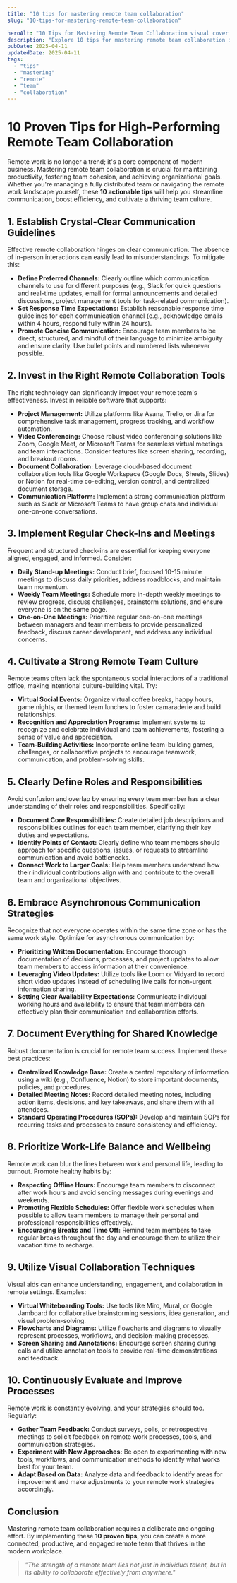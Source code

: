 ```yaml
---
title: "10 tips for mastering remote team collaboration"
slug: "10-tips-for-mastering-remote-team-collaboration"

heroAlt: "10 Tips for Mastering Remote Team Collaboration visual cover image"
description: "Explore 10 tips for mastering remote team collaboration in this detailed guide, offering insights, strategies, and practical tips to enhance your understanding and application of the topic."
pubDate: 2025-04-11
updatedDate: 2025-04-11
tags:
  - "tips"
  - "mastering"
  - "remote"
  - "team"
  - "collaboration"
---
```


# 10 Proven Tips for High-Performing Remote Team Collaboration

Remote work is no longer a trend; it's a core component of modern business. Mastering remote team collaboration is crucial for maintaining productivity, fostering team cohesion, and achieving organizational goals. Whether you're managing a fully distributed team or navigating the remote work landscape yourself, these **10 actionable tips** will help you streamline communication, boost efficiency, and cultivate a thriving team culture.

## 1. Establish Crystal-Clear Communication Guidelines

Effective remote collaboration hinges on clear communication. The absence of in-person interactions can easily lead to misunderstandings. To mitigate this:

- **Define Preferred Channels:** Clearly outline which communication channels to use for different purposes (e.g., Slack for quick questions and real-time updates, email for formal announcements and detailed discussions, project management tools for task-related communication).
- **Set Response Time Expectations:** Establish reasonable response time guidelines for each communication channel (e.g., acknowledge emails within 4 hours, respond fully within 24 hours).
- **Promote Concise Communication:** Encourage team members to be direct, structured, and mindful of their language to minimize ambiguity and ensure clarity. Use bullet points and numbered lists whenever possible.

## 2. Invest in the Right Remote Collaboration Tools

The right technology can significantly impact your remote team's effectiveness. Invest in reliable software that supports:

- **Project Management:** Utilize platforms like Asana, Trello, or Jira for comprehensive task management, progress tracking, and workflow automation.
- **Video Conferencing:** Choose robust video conferencing solutions like Zoom, Google Meet, or Microsoft Teams for seamless virtual meetings and team interactions. Consider features like screen sharing, recording, and breakout rooms.
- **Document Collaboration:** Leverage cloud-based document collaboration tools like Google Workspace (Google Docs, Sheets, Slides) or Notion for real-time co-editing, version control, and centralized document storage.
- **Communication Platform:** Implement a strong communication platform such as Slack or Microsoft Teams to have group chats and individual one-on-one conversations.

## 3. Implement Regular Check-Ins and Meetings

Frequent and structured check-ins are essential for keeping everyone aligned, engaged, and informed. Consider:

- **Daily Stand-up Meetings:** Conduct brief, focused 10-15 minute meetings to discuss daily priorities, address roadblocks, and maintain team momentum.
- **Weekly Team Meetings:** Schedule more in-depth weekly meetings to review progress, discuss challenges, brainstorm solutions, and ensure everyone is on the same page.
- **One-on-One Meetings:** Prioritize regular one-on-one meetings between managers and team members to provide personalized feedback, discuss career development, and address any individual concerns.

## 4. Cultivate a Strong Remote Team Culture

Remote teams often lack the spontaneous social interactions of a traditional office, making intentional culture-building vital. Try:

- **Virtual Social Events:** Organize virtual coffee breaks, happy hours, game nights, or themed team lunches to foster camaraderie and build relationships.
- **Recognition and Appreciation Programs:** Implement systems to recognize and celebrate individual and team achievements, fostering a sense of value and appreciation.
- **Team-Building Activities:** Incorporate online team-building games, challenges, or collaborative projects to encourage teamwork, communication, and problem-solving skills.

## 5. Clearly Define Roles and Responsibilities

Avoid confusion and overlap by ensuring every team member has a clear understanding of their roles and responsibilities. Specifically:

- **Document Core Responsibilities:** Create detailed job descriptions and responsibilities outlines for each team member, clarifying their key duties and expectations.
- **Identify Points of Contact:** Clearly define who team members should approach for specific questions, issues, or requests to streamline communication and avoid bottlenecks.
- **Connect Work to Larger Goals:** Help team members understand how their individual contributions align with and contribute to the overall team and organizational objectives.

## 6. Embrace Asynchronous Communication Strategies

Recognize that not everyone operates within the same time zone or has the same work style. Optimize for asynchronous communication by:

- **Prioritizing Written Documentation:** Encourage thorough documentation of decisions, processes, and project updates to allow team members to access information at their convenience.
- **Leveraging Video Updates:** Utilize tools like Loom or Vidyard to record short video updates instead of scheduling live calls for non-urgent information sharing.
- **Setting Clear Availability Expectations:** Communicate individual working hours and availability to ensure that team members can effectively plan their communication and collaboration efforts.

## 7. Document Everything for Shared Knowledge

Robust documentation is crucial for remote team success. Implement these best practices:

- **Centralized Knowledge Base:** Create a central repository of information using a wiki (e.g., Confluence, Notion) to store important documents, policies, and procedures.
- **Detailed Meeting Notes:** Record detailed meeting notes, including action items, decisions, and key takeaways, and share them with all attendees.
- **Standard Operating Procedures (SOPs):** Develop and maintain SOPs for recurring tasks and processes to ensure consistency and efficiency.

## 8. Prioritize Work-Life Balance and Wellbeing

Remote work can blur the lines between work and personal life, leading to burnout. Promote healthy habits by:

- **Respecting Offline Hours:** Encourage team members to disconnect after work hours and avoid sending messages during evenings and weekends.
- **Promoting Flexible Schedules:** Offer flexible work schedules when possible to allow team members to manage their personal and professional responsibilities effectively.
- **Encouraging Breaks and Time Off:** Remind team members to take regular breaks throughout the day and encourage them to utilize their vacation time to recharge.

## 9. Utilize Visual Collaboration Techniques

Visual aids can enhance understanding, engagement, and collaboration in remote settings. Examples:

- **Virtual Whiteboarding Tools:** Use tools like Miro, Mural, or Google Jamboard for collaborative brainstorming sessions, idea generation, and visual problem-solving.
- **Flowcharts and Diagrams:** Utilize flowcharts and diagrams to visually represent processes, workflows, and decision-making processes.
- **Screen Sharing and Annotations:** Encourage screen sharing during calls and utilize annotation tools to provide real-time demonstrations and feedback.

## 10. Continuously Evaluate and Improve Processes

Remote work is constantly evolving, and your strategies should too. Regularly:

- **Gather Team Feedback:** Conduct surveys, polls, or retrospective meetings to solicit feedback on remote work processes, tools, and communication strategies.
- **Experiment with New Approaches:** Be open to experimenting with new tools, workflows, and communication methods to identify what works best for your team.
- **Adapt Based on Data:** Analyze data and feedback to identify areas for improvement and make adjustments to your remote work strategies accordingly.

## Conclusion

Mastering remote team collaboration requires a deliberate and ongoing effort. By implementing these **10 proven tips**, you can create a more connected, productive, and engaged remote team that thrives in the modern workplace.

> _"The strength of a remote team lies not just in individual talent, but in its ability to collaborate effectively from anywhere."_
